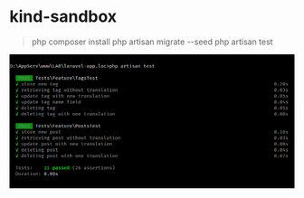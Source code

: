 # kind-sandbox

> php composer install
> php artisan migrate --seed
> php artisan test

![Kind Sandbox](screenshot.png)